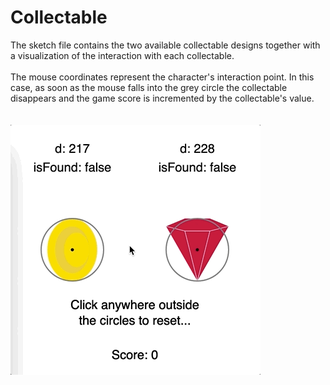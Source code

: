 # __Collectable__

The sketch file contains the two available collectable designs together with a visualization of the interaction with each collectable.<br>
<br>
The mouse coordinates represent the character's interaction point. In this case, as soon as the mouse falls into the grey circle the collectable disappears and the game score is incremented by the collectable's value.<br>
<br>
<br>
<img src="./animation.gif" alt="My Project GIF" width="400" height="400">
